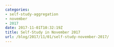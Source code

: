 ```yaml
---
categories:
- self-study-aggregation
- november
- 2017
date: 2017-11-01T10:32:19Z
title: Self-Study in November 2017
url: /blog/2017/11/01/self-study-november-2017/
---
```


